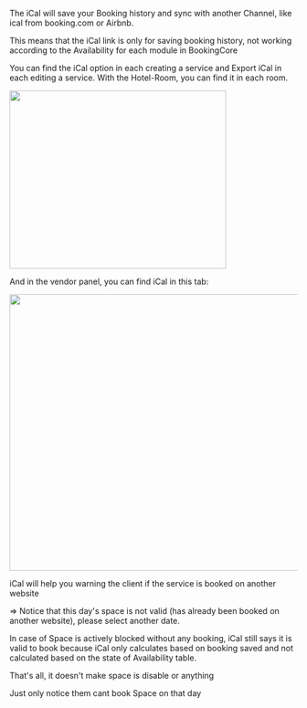 <p>The iCal will save your Booking history and sync with another Channel, like ical from booking.com or Airbnb.</p>
<p>This means that the iCal link is only for saving booking history, not working according to the Availability for each module in BookingCore</p>
<p>You can find the iCal option in each creating a service and Export iCal in each editing a service. With the Hotel-Room, you can find it in each room.</p>
<p><img src="/assets/images/049ef843db21172b24ad5a9812da63d5.png" alt="" width="379" height="312" /></p>
<p>And in the vendor panel, you can find iCal in this tab:</p>
<p><img src="/assets/images/881c402b7b6c19b0e33e8f643e694e70.png" alt="" width="1162" height="484" /></p>
<p>iCal will help you warning the client if the service is booked on another website</p>
<p>=&gt; Notice that this day's space is not valid (has already been booked on another website), please select another date.</p>
<p>In case of Space is actively blocked without any booking, iCal still says it is valid to book because iCal only calculates based on booking saved and not calculated based on the state of Availability table.</p>
<p>That's all, it doesn't make space is disable or anything</p>
<p>Just only notice them cant book Space on that day</p>